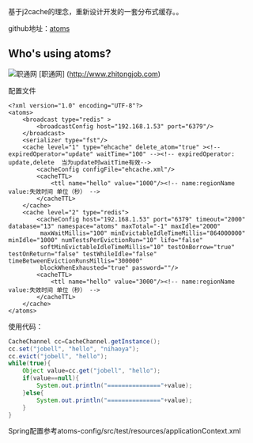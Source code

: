 基于j2cache的理念，重新设计开发的一套分布式缓存。。

github地址：[atoms](https://github.com/zhitongjob/atoms)
## Who's using atoms?
![职通网](http://www.zhitongjob.com/images/logo.png) [职通网] (http://www.zhitongjob.com)

配置文件
```
<?xml version="1.0" encoding="UTF-8"?>
<atoms>
	<broadcast type="redis" >
		<broadcastConfig host="192.168.1.53" port="6379"/>
	</broadcast>
	<serializer type="fst"/>
	<cache level="1" type="ehcache" delete_atom="true" ><!-- expiredOperator="update" waitTime="100" --><!-- expiredOperator: update,delete  当为update时waitTime有效-->
		<cacheConfig configFile="ehcache.xml"/>
		<cacheTTL>
			<ttl name="hello" value="1000"/><!-- name:regionName value:失效时间 单位（秒） -->
		</cacheTTL>
	</cache>
	<cache level="2" type="redis">
		<cacheConfig host="192.168.1.53" port="6379" timeout="2000" database="13" namespace="atoms" maxTotal="-1" maxIdle="2000"
		 maxWaitMillis="100" minEvictableIdleTimeMillis="864000000" minIdle="1000" numTestsPerEvictionRun="10" lifo="false"
		 softMinEvictableIdleTimeMillis="10" testOnBorrow="true" testOnReturn="false" testWhileIdle="false" timeBetweenEvictionRunsMillis="300000"
		 blockWhenExhausted="true" password=""/>
		<cacheTTL>
			<ttl name="hello" value="3000"/><!-- name:regionName value:失效时间 单位（秒） -->
		</cacheTTL>
	</cache>
</atoms>
```

使用代码：
``` java
CacheChannel cc=CacheChannel.getInstance();
cc.set("jobell", "hello", "nihaoya");
cc.evict("jobell", "hello");
while(true){
	Object value=cc.get("jobell", "hello");
	if(value==null){
		System.out.println("==============="+value);
	}else{
		System.out.println("==============="+value);
	}
}
```

Spring配置参考atoms-config/src/test/resources/applicationContext.xml
